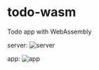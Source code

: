 # todo-wasm
Todo app with WebAssembly

server: ![server](https://github.com/naoki-tomita/todo-wasm/workflows/server/badge.svg)

app: ![app](https://github.com/naoki-tomita/todo-wasm/workflows/app/badge.svg)
